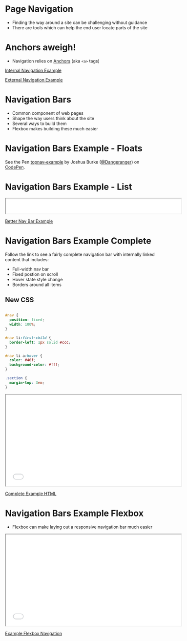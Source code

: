 # Page Navigation

  * Finding the way around a site can be challenging without guidance
  * There are tools which can help the end user locate parts of the site

# Anchors aweigh!

  * Navigation relies on [Anchors](https://developer.mozilla.org/en-US/docs/Web/HTML/Element/a) (aka `<a>` tags)

[Internal Navigation Example](/lessons/responsive_layout/navigation-anchors-internal.html)

[External Navigation Example](/lessons/responsive_layout/navigation-anchors-external-0.html)

# Navigation Bars

* Common component of web pages
* Shape the way users think about the site
* Several ways to build them
* Flexbox makes building these much easier

# Navigation Bars Example - Floats

<p data-height="450" data-theme-id="0" data-slug-hash="KGmPVZ" data-default-tab="css,result" data-user="Dangeranger" data-pen-title="topnav-example" class="codepen">See the Pen <a href="https://codepen.io/Dangeranger/pen/KGmPVZ/">topnav-example</a> by Joshua Burke (<a href="https://codepen.io/Dangeranger">@Dangeranger</a>) on <a href="https://codepen.io">CodePen</a>.</p>
<script async src="https://static.codepen.io/assets/embed/ei.js"></script>

# Navigation Bars Example - List

<iframe height="50" width="575" src="./navigation-bars-example-better.html" marginheight="0" marginwidth="0" scrolling="auto" width="100%" height="100%"></iframe>

[Better Nav Bar Example](./navigation-bars-example-better.html)

# Navigation Bars Example Complete

Follow the link to see a fairly complete navigation bar with internally linked content that includes:

  * Full-width nav bar
  * Fixed postion on scroll
  * Hover state style change
  * Borders around all items

## New CSS

```css

#nav {
  position: fixed;
  width: 100%;
}

#nav li:first-child {
  border-left: 1px solid #ccc;
}

#nav li a:hover {
  color: #40f;
  background-color: #fff;
}

.section {
  margin-top: 3em;
}
```

<iframe height="300" width="575" src="./navigation-bars-example.html" marginheight="0" marginwidth="0" scrolling="auto" width="100%" height="100%"></iframe>

[Complete Example HTML](./navigation-bars-example.html)

# Navigation Bars Example Flexbox

* Flexbox can make laying out a responsive navigation bar much easier

<iframe height="300" width="575" src="./navigation-bars-flexbox.html" marginheight="0" marginwidth="0" scrolling="auto" width="100%" height="100%"></iframe>

[Example Flexbox Navigation](./navigation-bars-flexbox.html)
